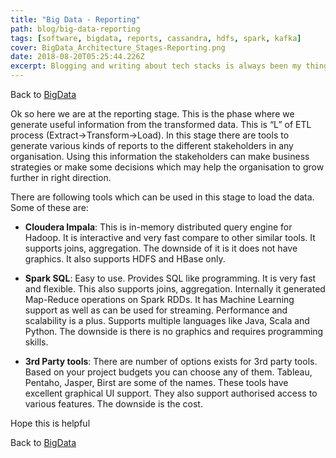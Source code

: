 ```yaml
---
title: "Big Data - Reporting"
path: blog/big-data-reporting
tags: [software, bigdata, reports, cassandra, hdfs, spark, kafka]
cover: BigData_Architecture_Stages-Reporting.png
date: 2018-08-20T05:25:44.226Z
excerpt: Blogging and writing about tech stacks is always been my thing. Here we are at the reporting stage. This is the phase where we generate useful information from the transformed data. This is “L” of ETL process.
---
```


Back to [BigData](../blog/big-data "Big Data")

Ok so here we are at the reporting stage. This is the phase where we generate useful information from the transformed data. This is “L” of ETL process (Extract->Transform->Load). In this stage there are tools to generate various kinds of reports to the different stakeholders in any organisation. Using this information the stakeholders can make business strategies or make some decisions which may help the organisation to grow further in right direction.

There are following tools which can be used in this stage to load the data. Some of these are:

- **Cloudera Impala**: This is in-memory distributed query engine for Hadoop. It is interactive and very fast compare to other similar tools. It supports joins, aggregation. The downside of it is it does not have graphics. It also supports HDFS and HBase only.

- **Spark SQL**: Easy to use. Provides SQL like programming. It is very fast and flexible. This also supports joins, aggregation. Internally it generated Map-Reduce operations on Spark RDDs. It has Machine Learning support as well as can be used for streaming. Performance and scalability is a plus. Supports multiple languages like Java, Scala and Python. The downside is there is no graphics and requires programming skills.

- **3rd Party tools**: There are number of options exists for 3rd party tools. Based on your project budgets you can choose any of them. Tableau, Pentaho, Jasper, Birst are some of the names. These tools have excellent graphical UI support. They also support authorised access to various features. The downside is the cost.

Hope this is helpful

Back to [BigData](../blog/big-data "Big Data")
